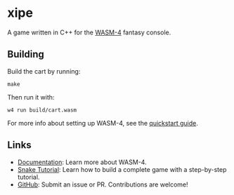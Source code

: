 # xipe

A game written in C++ for the [WASM-4](https://wasm4.org) fantasy console.

## Building

Build the cart by running:

```shell
make
```

Then run it with:

```shell
w4 run build/cart.wasm
```

For more info about setting up WASM-4, see the [quickstart guide](https://wasm4.org/docs/getting-started/setup?code-lang=cpp#quickstart).

## Links

- [Documentation](https://wasm4.org/docs): Learn more about WASM-4.
- [Snake Tutorial](https://wasm4.org/docs/tutorials/snake/goal): Learn how to build a complete game
  with a step-by-step tutorial.
- [GitHub](https://github.com/aduros/wasm4): Submit an issue or PR. Contributions are welcome!

